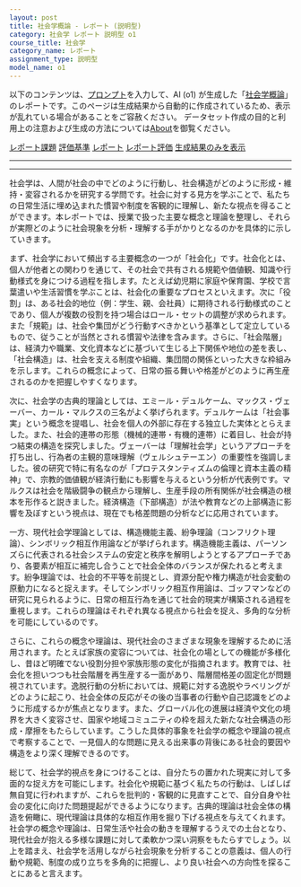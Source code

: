 ```yaml
---
layout: post
title: 社会学概論 - レポート (説明型)
category: 社会学 レポート 説明型 o1
course_title: 社会学
category_name: レポート
assignment_type: 説明型
model_name: o1
---
```


以下のコンテンツは、[プロンプト](https://github.com/takedatoshiyuki/synthetic_assignments/tree/main/generated/社会学/o1/prompt_レポート-説明型.md)を入力して、AI (o1) が生成した「[社会学概論](/contents/社会学/)」のレポートです。このページは生成結果から自動的に作成されているため、表示が乱れている場合があることをご容赦ください。
データセット作成の目的と利用上の注意および生成の方法については[About](/About)を御覧ください。

[レポート課題](../レポート課題-説明型)
[評価基準](../評価基準-説明型)
[レポート](../レポート-説明型)
[レポート評価](../レポート評価-説明型)
[生成結果のみを表示](https://github.com/takedatoshiyuki/synthetic_assignments/tree/main/generated/社会学/o1/レポート-説明型.md)
  

***
***
  
社会学は、人間が社会の中でどのように行動し、社会構造がどのように形成・維持・変容されるかを研究する学問です。社会に対する見方を学ぶことで、私たちの日常生活に埋め込まれた慣習や制度を客観的に理解し、新たな視点を得ることができます。本レポートでは、授業で扱った主要な概念と理論を整理し、それらが実際どのように社会現象を分析・理解する手がかりとなるのかを具体的に示していきます。

まず、社会学において頻出する主要概念の一つが「社会化」です。社会化とは、個人が他者との関わりを通じて、その社会で共有される規範や価値観、知識や行動様式を身につける過程を指します。たとえば幼児期に家庭や保育園、学校で言葉遣いや生活習慣を学ぶことは、社会化の重要なプロセスといえます。次に「役割」は、ある社会的地位（例：学生、親、会社員）に期待される行動様式のことであり、個人が複数の役割を持つ場合はロール・セットの調整が求められます。また「規範」は、社会や集団がどう行動すべきかという基準として定立しているもので、従うことが当然とされる慣習や法律を含みます。さらに、「社会階層」は、経済力や職業、文化資本などに基づいて生じる上下関係や地位の差を表し、「社会構造」は、社会を支える制度や組織、集団間の関係といった大きな枠組みを示します。これらの概念によって、日常の振る舞いや格差がどのように再生産されるのかを把握しやすくなります。

次に、社会学の古典的理論としては、エミール・デュルケーム、マックス・ヴェーバー、カール・マルクスの三名がよく挙げられます。デュルケームは「社会事実」という概念を提唱し、社会を個人の外部に存在する独立した実体ととらえました。また、社会的連帯の形態（機械的連帯・有機的連帯）に着目し、社会が持つ結束の構造を探究しました。ヴェーバーは「理解社会学」というアプローチを打ち出し、行為者の主観的意味理解（ヴェルシュテーエン）の重要性を強調しました。彼の研究で特に有名なのが「プロテスタンティズムの倫理と資本主義の精神」で、宗教的価値観が経済行動にも影響を与えるという分析が代表例です。マルクスは社会を階級闘争の観点から理解し、生産手段の所有関係が社会構造の根本を形作ると説きました。経済構造（下部構造）が法や教育などの上部構造に影響を及ぼすという視点は、現在でも格差問題の分析などに応用されています。

一方、現代社会学理論としては、構造機能主義、紛争理論（コンフリクト理論）、シンボリック相互作用論などが挙げられます。構造機能主義は、パーソンズらに代表される社会システムの安定と秩序を解明しようとするアプローチであり、各要素が相互に補完し合うことで社会全体のバランスが保たれると考えます。紛争理論では、社会的不平等を前提とし、資源分配や権力構造が社会変動の原動力になると捉えます。そしてシンボリック相互作用論は、ゴッフマンなどの研究に見られるように、日常の相互行為を通じて社会的現実が構築される過程を重視します。これらの理論はそれぞれ異なる視点から社会を捉え、多角的な分析を可能にしているのです。

さらに、これらの概念や理論は、現代社会のさまざまな現象を理解するために活用されます。たとえば家族の変容については、社会化の場としての機能が多様化し、昔ほど明確でない役割分担や家族形態の変化が指摘されます。教育では、社会化を担いつつも社会階層を再生産する一面があり、階層間格差の固定化が問題視されています。逸脱行動の分析においては、規範に対する逸脱やラベリングがどのように起こり、社会全体の反応がその後の当事者の行動や自己認識をどのように形成するかが焦点となります。また、グローバル化の進展は経済や文化の境界を大きく変容させ、国家や地域コミュニティの枠を超えた新たな社会構造の形成・摩擦をもたらしています。こうした具体的事象を社会学の概念や理論の視点で考察することで、一見個人的な問題に見える出来事の背後にある社会的要因や構造をより深く理解できるのです。

総じて、社会学的視点を身につけることは、自分たちの置かれた現実に対して多面的な捉え方を可能にします。社会化や規範に基づく私たちの行動は、しばしば無自覚に行われますが、これらを批判的・客観的に見直すことで、自分自身や社会の変化に向けた問題提起ができるようになります。古典的理論は社会全体の構造を俯瞰に、現代理論は具体的な相互作用を掘り下げる視点を与えてくれます。社会学の概念や理論は、日常生活や社会の動きを理解するうえでの土台となり、現代社会が抱える多様な課題に対して柔軟かつ深い洞察をもたらすでしょう。以上を踏まえ、社会学を活用しながら社会現象を分析することの意義は、個人の行動や規範、制度の成り立ちを多角的に把握し、より良い社会への方向性を探ることにあると言えます。
